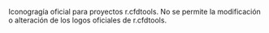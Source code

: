 Iconogragía oficial para proyectos r.cfdtools.
No se permite la modificación o alteración de los logos oficiales de r.cfdtools.
